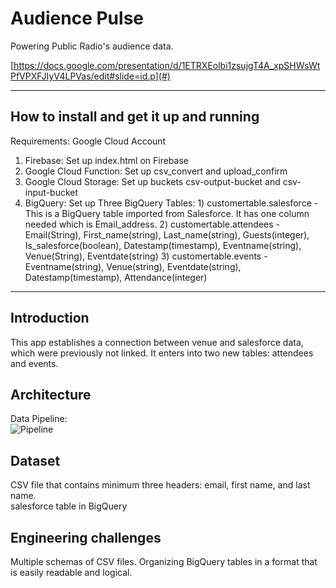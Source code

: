 # Audience Pulse

Powering Public Radio's audience data.

[https://docs.google.com/presentation/d/1ETRXEolbi1zsujgT4A_xpSHWsWtPfVPXFJIyV4LPVas/edit#slide=id.p](#) 

<hr/>

## How to install and get it up and running

Requirements:  Google Cloud Account

1)  Firebase:  Set up index.html on Firebase
2)  Google Cloud Function:  Set up csv_convert and upload_confirm
3)  Google Cloud Storage:  Set up buckets csv-output-bucket and csv-input-bucket
4)  BigQuery:  Set up Three BigQuery Tables:
		1)  customertable.salesforce - This is a BigQuery table imported from Salesforce.  It has one column needed which is Email_address.
		2)  customertable.attendees - Email(String), First_name(string), Last_name(string), Guests(integer), Is_salesforce(boolean), Datestamp(timestamp), Eventname(string), Venue(String), Eventdate(string)
                3)  customertable.events - Eventname(string), Venue(string), Eventdate(string), Datestamp(timestamp), Attendance(integer)
<hr/>

## Introduction
This app establishes a connection between venue and salesforce data, which were previously not linked.  It enters into two new tables:  attendees and events.

## Architecture
Data Pipeline:  
![Pipeline](https://imgur.com/PIiQevq.png)

## Dataset
CSV file that contains minimum three headers:  email, first name, and last name.  
salesforce table in BigQuery

## Engineering challenges
Multiple schemas of CSV files.  Organizing BigQuery tables in a format that is easily readable and logical.